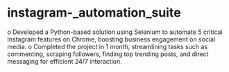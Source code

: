# instagram-_automation_suite
o	Developed a Python-based solution using Selenium to automate 5 critical Instagram features on Chrome, boosting business engagement on social media.
o	Completed the project in 1 month, streamlining tasks such as commenting, scraping followers, finding top trending posts, and direct messaging for efficient 24/7 interaction.
